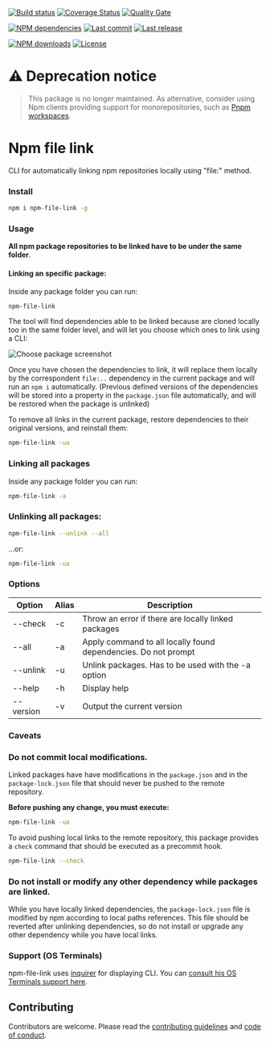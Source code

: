 [![Build status][travisci-image]][travisci-url] [![Coverage Status][coveralls-image]][coveralls-url] [![Quality Gate][quality-gate-image]][quality-gate-url]

[![NPM dependencies][npm-dependencies-image]][npm-dependencies-url] [![Last commit][last-commit-image]][last-commit-url] [![Last release][release-image]][release-url] 

[![NPM downloads][npm-downloads-image]][npm-downloads-url] [![License][license-image]][license-url]

# ⚠ Deprecation notice

> This package is no longer maintained. As alternative, consider using Npm clients providing support for monorepositories, such as [Pnpm workspaces](https://pnpm.io/workspaces).

# Npm file link

CLI for automatically linking npm repositories locally using \"file:\" method.

### Install

```bash
npm i npm-file-link -g
```

### Usage

**All npm package repositories to be linked have to be under the same folder**.

#### Linking an specific package:

Inside any package folder you can run:

```bash
npm-file-link
```

The tool will find dependencies able to be linked because are cloned locally too in the same folder level, and will let you choose which ones to link using a CLI:

![Choose package screenshot](assets/screen-capture.gif)

Once you have chosen the dependencies to link, it will replace them locally by the correspondent `file:..` dependency in the current package and will run an `npm i` automatically. (Previous defined versions of the dependencies will be stored into a property in the `package.json` file automatically, and will be restored when the package is unlinked)

To remove all links in the current package, restore dependencies to their original versions, and reinstall them:

```bash
npm-file-link -ua
```

### Linking all packages

Inside any package folder you can run:

```bash
npm-file-link -a
```

### Unlinking all packages:

```bash
npm-file-link --unlink --all
```

...or:

```bash
npm-file-link -ua
```

### Options

| Option | Alias | Description |
| --- | --- | --- |
| --check | -c | Throw an error if there are locally linked packages |
| --all | -a | Apply command to all locally found dependencies. Do not prompt |
| --unlink | -u | Unlink packages. Has to be used with the -a option |
| --help | -h |  Display help |
| --version | -v | Output the current version | 
 
### Caveats

### Do not commit local modifications.

Linked packages have have modifications in the `package.json` and in the `package-lock.json` file that should never be pushed to the remote repository.

**Before pushing any change, you must execute:**

```bash
npm-file-link -ua
```

To avoid pushing local links to the remote repository, this package provides a `check` command that should be executed as a precommit hook.

```bash
npm-file-link --check
```

### Do not install or modify any other dependency while packages are linked.

While you have locally linked dependencies, the `package-lock.json` file is modified by npm according to local paths references. This file should be reverted after unlinking dependencies, so do not install or upgrade any other dependency while you have local links.

### Support (OS Terminals)

npm-file-link uses [inquirer][inquirer-url] for displaying CLI. You can [consult his OS Terminals support here][inquirer-support].

## Contributing

Contributors are welcome.
Please read the [contributing guidelines](.github/CONTRIBUTING.md) and [code of conduct](.github/CODE_OF_CONDUCT.md).

[inquirer-url]: https://www.npmjs.com/package/inquirer#support-os-terminals
[inquirer-support]: https://www.npmjs.com/package/inquirer#support-os-terminals

[coveralls-image]: https://coveralls.io/repos/github/javierbrea/npm-file-link/badge.svg
[coveralls-url]: https://coveralls.io/github/javierbrea/npm-file-link
[travisci-image]: https://travis-ci.com/javierbrea/npm-file-link.svg?branch=master
[travisci-url]: https://travis-ci.com/javierbrea/npm-file-link
[last-commit-image]: https://img.shields.io/github/last-commit/javierbrea/npm-file-link.svg
[last-commit-url]: https://github.com/javierbrea/npm-file-link/commits
[license-image]: https://img.shields.io/npm/l/npm-file-link.svg
[license-url]: https://github.com/javierbrea/npm-file-link/blob/master/LICENSE
[npm-downloads-image]: https://img.shields.io/npm/dm/npm-file-link.svg
[npm-downloads-url]: https://www.npmjs.com/package/npm-file-link
[npm-dependencies-image]: https://img.shields.io/david/javierbrea/npm-file-link.svg
[npm-dependencies-url]: https://david-dm.org/javierbrea/npm-file-link
[quality-gate-image]: https://sonarcloud.io/api/project_badges/measure?project=npm-file-link&metric=alert_status
[quality-gate-url]: https://sonarcloud.io/dashboard?id=npm-file-link
[release-image]: https://img.shields.io/github/release-date/javierbrea/npm-file-link.svg
[release-url]: https://github.com/javierbrea/npm-file-link/releases
